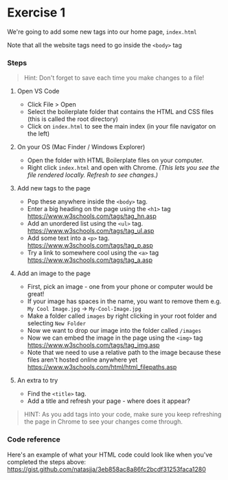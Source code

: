 # Exercise 1

We're going to add some new tags into our home page, `index.html`

Note that all the website tags need to go inside the `<body>` tag

### Steps

> Hint: Don't forget to save each time you make changes to a file!

1.  Open VS Code

    * Click File > Open
    * Select the boilerplate folder that contains the HTML and CSS files (this is called the root directory)
    * Click on `index.html` to see the main index (in your file navigator on the left)

2.  On your OS (Mac Finder / Windows Explorer)

    * Open the folder with HTML Boilerplate files on your computer.
    * Right click `index.html` and open with Chrome.
      _(This lets you see the file rendered locally. Refresh to see changes.)_

3.  Add new tags to the page

    * Pop these anywhere inside the `<body>` tag.
    * Enter a big heading on the page using the `<h1>` tag
      https://www.w3schools.com/tags/tag_hn.asp
    * Add an unordered list using the `<ul>` tag.
      https://www.w3schools.com/tags/tag_ul.asp
    * Add some text into a `<p>` tag.
      https://www.w3schools.com/tags/tag_p.asp
    * Try a link to somewhere cool using the `<a>` tag
      https://www.w3schools.com/tags/tag_a.asp

4.  Add an image to the page

    * First, pick an image - one from your phone or computer would be great!
    * If your image has spaces in the name, you want to remove them
      e.g. `My Cool Image.jpg` -> `My-Cool-Image.jpg`
    * Make a folder called `images` by right clicking in your root folder and selecting `New Folder`
    * Now we want to drop our image into the folder called `/images`
    * Now we can embed the image in the page using the `<img>` tag
      https://www.w3schools.com/tags/tag_img.asp
    * Note that we need to use a relative path to the image because these files aren't hosted online anywhere yet
      https://www.w3schools.com/html/html_filepaths.asp

5. An extra to try

    * Find the `<title>` tag. 
    * Add a title and refresh your page - where does it appear?


> HINT: As you add tags into your code, make sure you keep refreshing the page in Chrome to see your changes come through.

### Code reference

Here's an example of what your HTML code could look like when you've completed the steps above:
https://gist.github.com/natasjja/3eb858ac8a86fc2bcdf31253faca1280